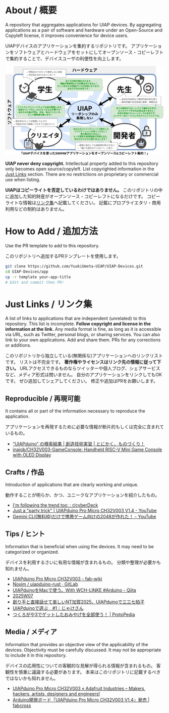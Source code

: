 # About / 概要

A repository that aggregates applications for UIAP devices.
By aggregating applications as a pair of software and hardware under an Open-Source and Copyleft license, it improves convenience for device users.

UIAPデバイスのアプリケーションを集約するリポジトリです。
アプリケーションをソフトウェアとハードウェアをセットにしてオープンソース・コピーレフトで集約することで、デバイスユーザの利便性を向上します。

<img src=".src/img/top-2025_09_30.drawio.svg" alt="概要図" style="width:768px">

**UIAP never deny copyright.**
Intellectual property added to this repository only becomes open source/copyleft.
List copyrighted information in the [Just Links](#just-links--リンク集) section.
There are no restrictions on proprietary or commercial use when listing.

**UIAPはコピーライトを否定しているわけではありません。**
このリポジトリの中に追加した知的財産がオープンソース・コピーレフトになるだけです。
コピーライトな情報は[リンク集](#just-links--リンク集)へ記載してください。
記載にプロプライエタリ・商用利用などの制約はありません。

# How to Add / 追加方法

Use the PR template to add to this repository.

このリポジトリへ追加するPRテンプレートを使用します。

```bash
git clone https://github.com/YuukiUmeta-UIAP/UIAP-Devices.git
cd UIAP-Devices/app
cp -r template your-app-title
# Edit and commit then PR!
```

# Just Links / リンク集

A list of links to applications that are independent (unrelated) to this repository.
This list is incomplete.
**Follow copyright and license in the information at the link.**
Any media format is fine, as long as it is accessible via URL, such as Twitter, personal blogs, or sharing services.
You can also link to your own applications.
Add and share them. PRs for any corrections or additions.

このリポジトリから独立している(無関係な)アプリケーションへのリンクリストです。
リストは不完全です。
**著作権やライセンスはリンク先の情報に従って下さい。**
URLアクセスできるものならツイッターや個人ブログ、シェアサービスなど、メディア形式は問いません。
自分のアプリケーションをリンクしてもOKです。
ぜひ追加してシェアしてください。
修正や追加はPRをお願いします。

## Reproducible / 再現可能

It contains all or part of the information necessary to reproduce the application.

アプリケーションを再現するために必要な情報が断片的もしくは完全に含まれているもの。

- [“UIAPduino” の検索結果 | 創造技術実習 | とにかく、ものづくり！](https://robo164.com/?s=UIAPduino)
- [inajob/CH32V003-GameConsole: Handheld RISC-V Mini Game Console with OLED Display](https://github.com/inajob/CH32V003-GameConsole)

## Crafts / 作品

Introduction of applications that are clearly working and unique.

動作することが明らか、かつ、ユニークなアプリケーションを紹介したもの。

- [I'm following the trend too: : r/cyberDeck](https://www.reddit.com/r/cyberDeck/comments/1jb4ria/im_following_the_trend_too/)
- [Just a "party trick" | UIAPduino Pro Micro CH32V003 V1.4 - YouTube](https://www.youtube.com/watch?v=YItTtpDSDTk)
- [Gemini CLI(無料枠)だけで携帯ゲーム向けの2048が作れた！ - YouTube](https://www.youtube.com/watch?v=ztnDVnJdpo0)

## Tips / ヒント

Information that is beneficial when using the devices.
It may need to be categorized or organized.

デバイスを利用するさいに有用な情報が含まれるもの。
分類や整理が必要かも知れません。

- [UIAPduino Pro Micro CH32V003 - fab-wiki](https://scrapbox.io/fab-wiki/UIAPduino_Pro_Micro_CH32V003)
- [Noxim / uiapduino-rust · GitLab](https://owo.codes/noxim/uiapduino-rust)
- [UIAPduinoをMacで使う。With WCH-LINKE #Arduino - Qiita](https://qiita.com/NWLab/items/82bcfd8d3300df087445)
- [2025W07](https://blog.ikejima.org/weekly/2025/02/17/2025w07.html)
- [創り手と直接話せて楽しいNT加賀2025、UIAPduinoで三三七拍子](https://fukuno.jig.jp/4596)
- [UIAPduinoで遊ぶ　#1｜じゃけさん](https://note.com/jake_nagoya_mh/n/n2b382907497f)
- [つくろがや3でゲットしたおみやげを全部使う！ | ProtoPedia](https://protopedia.net/prototype/6719)

## Media / メディア

Information that provides an objective view of the applicability of the devices.
Objectivity must be carefully discussed.
It may not be appropriate to include it in this repository.

デバイスの応用性についての客観的な見解が得られる情報が含まれるもの。
客観性を慎重に議論する必要があります。
本来はこのリポジトリに記載するべきではないかも知れません。

- [UIAPduino Pro Micro CH32V003 «  Adafruit Industries – Makers, hackers, artists, designers and engineers!](https://blog.adafruit.com/2024/09/11/uiapduino-pro-micro-ch32v003/)
- [Arduino開発ボード「UIAPduino Pro Micro CH32V003 V1.4」発売 | fabcross](https://web.archive.org/web/20250323012648/https://fabcross.jp/news/2024/20240919_UIAPduino.html)
